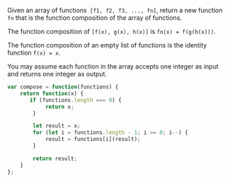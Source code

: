 Given an array of functions` [f1, f2, f3, ..., fn]`, return a new function `fn` that is the function composition of the array of functions.

The function composition of `[f(x), g(x), h(x)]` is `fn(x) = f(g(h(x)))`.

The function composition of an empty list of functions is the identity function `f(x) = x`.

You may assume each function in the array accepts one integer as input and returns one integer as output.

```js
var compose = function(functions) {
	return function(x) {
       if (functions.length === 0) {
            return x;
        }

        let result = x;
        for (let i = functions.length - 1; i >= 0; i--) {
            result = functions[i](result);
        }

        return result;  
    }
};
```